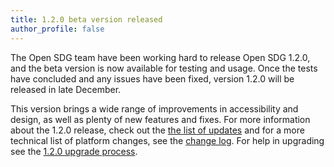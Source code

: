 ```yaml
---
title: 1.2.0 beta version released
author_profile: false
---
```

The Open SDG team have been working hard to release Open SDG 1.2.0, and the beta version is now available for testing and usage. Once the tests have concluded and any issues have been fixed, version 1.2.0 will be released in late December.

This version brings a wide range of improvements in accessibility and design, as well as plenty of new features and fixes. For more information about the 1.2.0 release, check out the [the list of updates](https://open-sdg.readthedocs.io/en/latest/updates/#120) and for a more technical list of platform changes, see the [change log](https://open-sdg.readthedocs.io/en/latest/changelog/#120). For help in upgrading see the [1.2.0 upgrade process](https://open-sdg.readthedocs.io/en/latest/upgrades/upgrading-1-2-0/).
